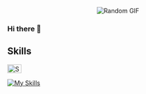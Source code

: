 
<p align="center">
  <img src="https://media.giphy.com/media/v1.Y2lkPTc5MGI3NjExYWtnOTZoN2ExeGRnbnEzbzFhNjZjdjllaWxtZGluaWxpemk1b3pvMyZlcD12MV9pbnRlcm5hbF9naWZfYnlfaWQmY3Q9Zw/NKEt9elQ5cR68/giphy.gif" alt="Random GIF">
</p>

### Hi there 👋

## Skills

<p align="left">
  <img src="https://media.giphy.com/media/v1.Y2lkPTc5MGI3NjExM2o2dW5udDNpZml6bmZqd3FyaXNxbjRkYWx2OHJ0azhjbHMyajhocSZlcD12MV9pbnRlcm5hbF9naWZfYnlfaWQmY3Q9Zw/3o6ZsVLQTBtpTQ7bZC/giphy.gif" width="32" height="20" alt="Skills GIF">
</p>

[![My Skills](https://skillicons.dev/icons?i=c,cpp,py,bash,linux,arch,neovim)](https://skillicons.dev)

<!--
**lourio0/lourio0** is a ✨ _special_ ✨ repository because its `README.md` (this file) appears on your GitHub profile.

Here are some ideas to get you started:

- 🔭 I’m currently working on ...
- 🌱 I’m currently learning ...
- 👯 I’m looking to collaborate on ...
- 🤔 I’m looking for help with ...
- 💬 Ask me about ...
- 📫 How to reach me: ...
- 😄 Pronouns: ...
- ⚡ Fun fact: ...
-->
